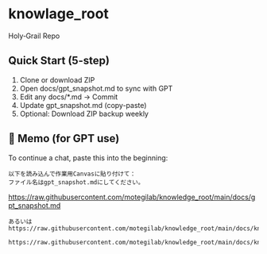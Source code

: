 # knowlage_root
Holy‑Grail Repo

## Quick Start (5-step)
1. Clone or download ZIP
2. Open docs/gpt_snapshot.md to sync with GPT
3. Edit any docs/*.md → Commit
4. Update gpt_snapshot.md (copy-paste)
5. Optional: Download ZIP backup weekly

## 🧠 Memo (for GPT use)
To continue a chat, paste this into the beginning:
```
以下を読み込んで作業用Canvasに貼り付けて：
ファイル名はgpt_snapshot.mdにしてください。
```
https://raw.githubusercontent.com/motegilab/knowledge_root/main/docs/gpt_snapshot.md
```
あるいは
https://raw.githubusercontent.com/motegilab/knowledge_root/main/docs/knowledge_progress_memo_min.md

https://raw.githubusercontent.com/motegilab/knowledge_root/main/docs/knowledge_local_rag_tasks_min.md
